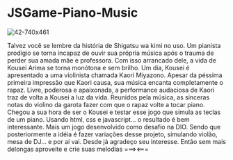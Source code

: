 # JSGame-Piano-Music


  ![42-740x461](https://github.com/RPTecDev/JSGame-piano-music/assets/114440054/f55b755e-07a5-4afc-9882-d623c3dc0235)


Talvez você se lembre da história de Shigatsu wa kimi no uso. Um pianista prodígio se torna incapaz de ouvir sua própria música após o trauma de perder sua amada mãe e professora. Com isso arrancado dele, a vida de Kousei Arima se torna monótona e sem brilho. Um dia, Kousei é apresentado a uma violinista chamada Kaori Miyazono. Apesar da péssima primeira impressão que Kaori causa, sua música encanta completamente o rapaz. Livre, poderosa e apaixonada, a performance audaciosa de Kaori traz de volta a Kousei a luz da vida. Reunidos pela música, as sinceras notas do violino da garota fazer com que o rapaz volte a tocar piano.
Chegou a sua hora de ser o Kousei e testar esse jogo que simula as teclas de um piano.
Usando html, css e javascript... o resultado é bem interessante.
Mais um jogo desenvolvido como desafio na DIO. Sendo que posteriormente a idéia é fazer variações desse projeto, simulando violão, mesa de DJ... e por aí vai.
Desde já agradeço seu interesse. Então sem mais delongas aproveite e crie suas melodias ===><===
